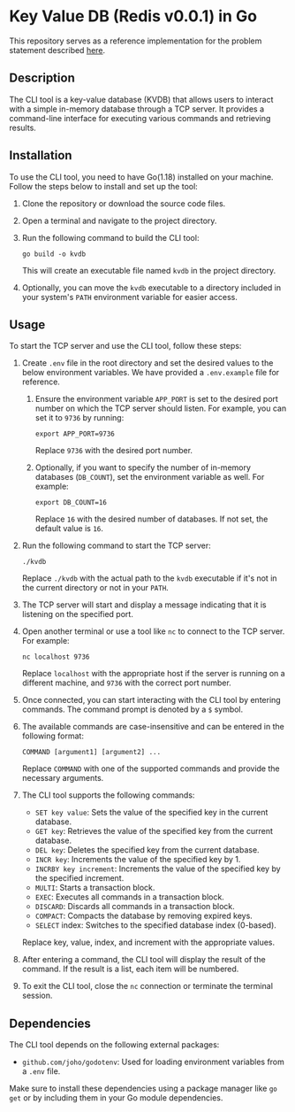 # Key Value DB (Redis v0.0.1) in Go

This repository serves as a reference implementation for the problem statement described [here](https://playbook.one2n.in/Key-Value-DB-Redis-exercise).
## Description

The CLI tool is a key-value database (KVDB) that allows users to interact with a simple in-memory database through a TCP server. It provides a command-line interface for executing various commands and retrieving results.

## Installation

To use the CLI tool, you need to have Go(1.18) installed on your machine. Follow the steps below to install and set up the tool:

1. Clone the repository or download the source code files.
2. Open a terminal and navigate to the project directory.
3. Run the following command to build the CLI tool:

   ```shell
   go build -o kvdb
   ```

   This will create an executable file named `kvdb` in the project directory.

4. Optionally, you can move the `kvdb` executable to a directory included in your system's `PATH` environment variable for easier access.

## Usage

To start the TCP server and use the CLI tool, follow these steps:


1. Create `.env` file in the root directory and set the desired values to the below environment variables. We have provided a `.env.example` file for reference.

   1. Ensure the environment variable `APP_PORT` is set to the desired port number on which the TCP server should listen. For example, you can set it to `9736` by running:

      ```shell
      export APP_PORT=9736
      ```

      Replace `9736` with the desired port number.

   2. Optionally, if you want to specify the number of in-memory databases (`DB_COUNT`), set the environment variable as well. For example:

      ```shell
      export DB_COUNT=16
      ```

      Replace `16` with the desired number of databases. If not set, the default value is `16`.

2. Run the following command to start the TCP server:

   ```shell
   ./kvdb
   ```

   Replace `./kvdb` with the actual path to the `kvdb` executable if it's not in the current directory or not in your `PATH`.

3. The TCP server will start and display a message indicating that it is listening on the specified port.

4. Open another terminal or use a tool like `nc` to connect to the TCP server. For example:

   ```shell
   nc localhost 9736
   ```

   Replace `localhost` with the appropriate host if the server is running on a different machine, and `9736` with the correct port number.

5. Once connected, you can start interacting with the CLI tool by entering commands. The command prompt is denoted by a `$` symbol.

6. The available commands are case-insensitive and can be entered in the following format:

   ```
   COMMAND [argument1] [argument2] ...
   ```

   Replace `COMMAND` with one of the supported commands and provide the necessary arguments.

7. The CLI tool supports the following commands:
  
    - `SET key value`: Sets the value of the specified key in the current database.
    - `GET key`: Retrieves the value of the specified key from the current database.
    - `DEL key`: Deletes the specified key from the current database.
    - `INCR key`: Increments the value of the specified key by 1.
    - `INCRBY key increment`: Increments the value of the specified key by the specified increment.
    - `MULTI`: Starts a transaction block.
    - `EXEC`: Executes all commands in a transaction block.
    - `DISCARD`: Discards all commands in a transaction block.
    - `COMPACT`: Compacts the database by removing expired keys.
    - `SELECT` index: Switches to the specified database index (0-based).

    Replace key, value, index, and increment with the appropriate values.

8. After entering a command, the CLI tool will display the result of the command. If the result is a list, each item will be numbered.

9. To exit the CLI tool, close the `nc` connection or terminate the terminal session.

## Dependencies

The CLI tool depends on the following external packages:

- `github.com/joho/godotenv`: Used for loading environment variables from a `.env` file.

Make sure to install these dependencies using a package manager like `go get` or by including them in your Go module dependencies.